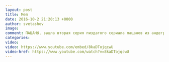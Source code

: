 ```yaml
--- 
layout: post 
title: Mem 
date: 2016-10-2 21:20:13 +0000 
author: svetashov 
image: 
comment: ПАЦАНЫ, вышла вторая серия пиздатого сериала пацанов из андеграунда
categories: 
video: 
video: https://www.youtube.com/embed/8kaDTojqcwU
video-href: https://www.youtube.com/watch?v=8kaDTojqcwU
---
```

